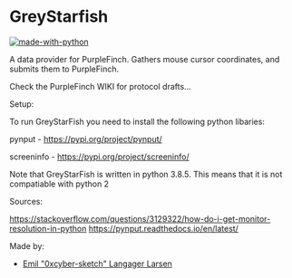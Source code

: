 # GreyStarfish
[![made-with-python](https://img.shields.io/badge/Made%20with-Python-1f425f.svg)](https://www.python.org/)

A data provider for PurpleFinch.
Gathers mouse cursor coordinates, and submits them to PurpleFinch.


Check the PurpleFinch WIKI for protocol drafts...

Setup:

To run GreyStarFish you need to install the following python libaries:

pynput - https://pypi.org/project/pynput/ 

screeninfo - https://pypi.org/project/screeninfo/

Note that GreyStarFish is written in python 3.8.5. This means that it is not compatiable with python 2


Sources: 

https://stackoverflow.com/questions/3129322/how-do-i-get-monitor-resolution-in-python
https://pynput.readthedocs.io/en/latest/

Made by:
- [Emil "0xcyber-sketch" Langager Larsen](https://github.com/0xcyber-sketch)
